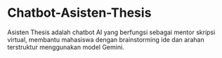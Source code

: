# Chatbot-Asisten-Thesis
Asisten Thesis adalah chatbot AI yang berfungsi sebagai mentor skripsi virtual, membantu mahasiswa dengan brainstorming ide dan arahan terstruktur menggunakan model Gemini.
